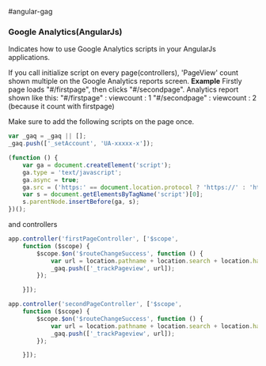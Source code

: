 #angular-gag
### Google Analytics(AngularJs)

Indicates how to use Google Analytics scripts in your AngularJs applications.

If you call initialize script on every page(controllers), 'PageView' count shown multiple on the Google Analytics reports screen. 
**Example**
Firstly page loads "#/firstpage", then clicks "#/secondpage". 
Analytics report shown like this:
"#/firstpage" : viewcount : 1
"#/secondpage" : viewcount : 2 (because it count with firstpage)


Make sure to add the following scripts on the page once.

```javascript
var _gaq = _gaq || [];
_gaq.push(['_setAccount', 'UA-xxxxx-x']);

(function () {
    var ga = document.createElement('script');
    ga.type = 'text/javascript';
    ga.async = true;
    ga.src = ('https:' == document.location.protocol ? 'https://' : 'http://') + 'stats.g.doubleclick.net/dc.js';
    var s = document.getElementsByTagName('script')[0];
    s.parentNode.insertBefore(ga, s);
})();
```
and controllers

```javascript
app.controller('firstPageController', ['$scope',
    function ($scope) {
        $scope.$on('$routeChangeSuccess', function () {
            var url = location.pathname + location.search + location.hash;
            _gaq.push(['_trackPageview', url]);
        });

    }]);

app.controller('secondPageController', ['$scope',
    function ($scope) {
        $scope.$on('$routeChangeSuccess', function () {
            var url = location.pathname + location.search + location.hash;
            _gaq.push(['_trackPageview', url]);
        });

    }]);
```